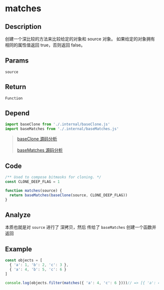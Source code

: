 # matches 

## Description 
创建一个深比较的方法来比较给定的对象和 source 对象。 如果给定的对象拥有相同的属性值返回 true，否则返回 false。
## Params
`source`
## Return
`Function`
## Depend
```js
import baseClone from './.internal/baseClone.js'
import baseMatches from './.internal/baseMatches.js'
```
> [baseClone 源码分析](../internal/baseClone.md)
> <br/>
> <br/>
> [baseMatches 源码分析](../internal/baseMatches.md)
>

## Code
```js
/** Used to compose bitmasks for cloning. */
const CLONE_DEEP_FLAG = 1

function matches(source) {
  return baseMatches(baseClone(source, CLONE_DEEP_FLAG))
}

```
## Analyze
本质也就是对 `source` 进行了 深拷贝，然后 传给了 `baseMatches` 创建一个函数并返回

## Example
```js
const objects = [
  { 'a': 1, 'b': 2, 'c': 3 },
  { 'a': 4, 'b': 5, 'c': 6 }
]

console.log(objects.filter(matches({ 'a': 4, 'c': 6 })))// => [{ 'a': 4, 'b': 5, 'c': 6 }]
```
